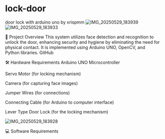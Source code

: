 # lock-door
door lock with arduino uno by xrispmm
![IMG_20250529_183939](https://github.com/user-attachments/assets/a7e32601-bf79-41b3-8b8f-f705c9d3e7a8)
![IMG_20250529_183933](https://github.com/user-attachments/assets/fc31c171-a1b0-431a-8d18-328ea29c1588)

🔐 Project Overview
This system utilizes face detection and recognition to unlock the door, enhancing security and hygiene by eliminating the need for physical contact. It is implemented using Arduino UNO, OpenCV, and Python libraries.
GitHub

🛠️ Hardware Requirements
Arduino UNO Microcontroller

Servo Motor (for locking mechanism)

Camera (for capturing face images)

Jumper Wires (for connections)

Connecting Cable (for Arduino to computer interface)

Lever Type Door Lock (for the locking mechanism)

![IMG_20250529_183928](https://github.com/user-attachments/assets/23fd902a-d3b2-414e-b8f4-4c3a2178f332)

💻 Software Requirements
